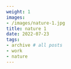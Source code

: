 ```yaml
---
weight: 1
images:
- /images/nature-1.jpg
title: nature 1
date: 2022-07-23
tags:
- archive # all posts
- work
- nature
---
```

